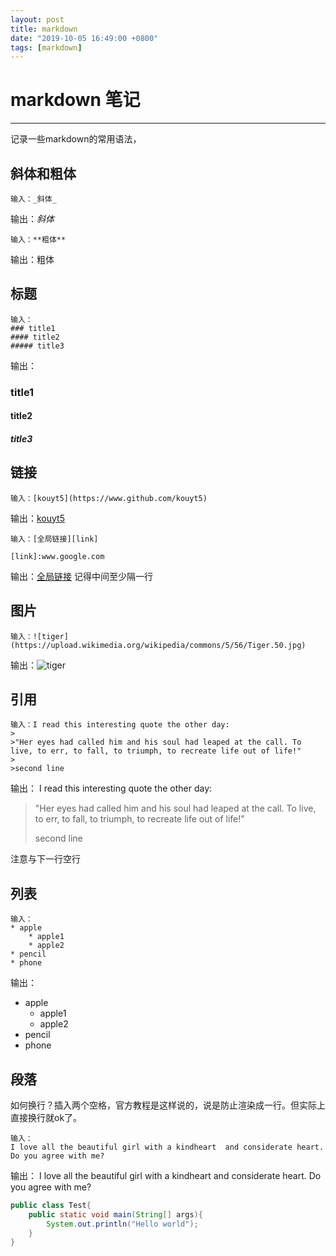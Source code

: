 ```yaml
---
layout: post
title: markdown
date: "2019-10-05 16:49:00 +0800"
tags: [markdown]
---
```


# markdown 笔记
---
记录一些markdown的常用语法，
## 斜体和粗体
```
输入：_斜体_
```
输出：_斜体_
```
输入：**粗体**
```
输出：粗体

## 标题

```
输入：
### title1
#### title2
##### title3
```  
输出：
### title1
#### title2
##### title3

## 链接
```
输入：[kouyt5](https://www.github.com/kouyt5)
```
输出：[kouyt5](https://www.github.com/kouyt5)
```
输入：[全局链接][link]

[link]:www.google.com
```
输出：[全局链接][link]
记得中间至少隔一行

## 图片
```
输入：![tiger](https://upload.wikimedia.org/wikipedia/commons/5/56/Tiger.50.jpg)
```
输出：![tiger](https://upload.wikimedia.org/wikipedia/commons/5/56/Tiger.50.jpg)

## 引用
```
输入：I read this interesting quote the other day:
>
>"Her eyes had called him and his soul had leaped at the call. To live, to err, to fall, to triumph, to recreate life out of life!"
>
>second line
```
输出：
I read this interesting quote the other day:
>
>"Her eyes had called him and his soul had leaped at the call. To live, to err, to fall, to triumph, to recreate life out of life!"
 >
>second line

注意与下一行空行

## 列表

```
输入：
* apple
    * apple1
    * apple2
* pencil
* phone

```
输出：
* apple
    * apple1
    * apple2
* pencil
* phone

## 段落
如何换行？插入两个空格，官方教程是这样说的，说是防止渲染成一行。但实际上直接换行就ok了。
```
输入：
I love all the beautiful girl with a kindheart  and considerate heart.  Do you agree with me?
```
输出：
I love all the beautiful girl with a kindheart and considerate heart.  Do you agree with me?

```java
public class Test{
    public static void main(String[] args){
        System.out.println("Hello world");
    }
}
```
[link]:www.google.com